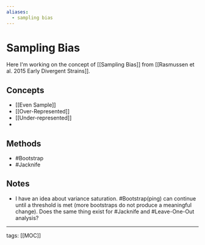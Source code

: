 ```yaml
---
aliases:
  - sampling bias
---
```


# Sampling Bias

Here I'm working on the concept of [[Sampling Bias]] from [[Rasmussen et al. 2015 Early Divergent Strains]].

## Concepts

- [[Even Sample]]
- [[Over-Represented]]
- [[Under-represented]]
- 
## Methods

- #Bootstrap
- #Jacknife

## Notes

- I have an idea about variance saturation. #Bootstrap(ping) can continue until a threshold is met (more bootstraps do not produce a meaningful change). Does the same thing exist for #Jacknife and #Leave-One-Out analysis?

---

tags: [[MOC]]